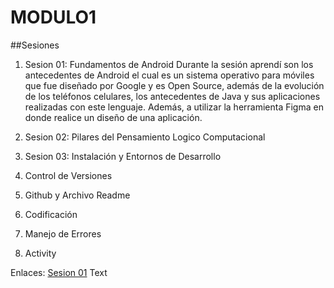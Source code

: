 # MODULO1
##Sesiones
1. Sesion 01: Fundamentos de Android
    Durante la sesión aprendí son los antecedentes de Android el cual es un sistema operativo para móviles que fue diseñado por Google y es Open Source, además de la evolución de los teléfonos celulares, los antecedentes de Java y sus aplicaciones realizadas con este lenguaje.
   Además, a utilizar la herramienta Figma en donde realice un diseño de una aplicación.  

3. Sesion 02: Pilares del Pensamiento Logico Computacional
4. Sesion 03: Instalación y Entornos de Desarrollo
5. Control de Versiones
6. Github y Archivo Readme
7. Codificación
8. Manejo de Errores
9. Activity

Enlaces:
[Sesion 01](/proyectofinaljava/app)&nbsp;Text
